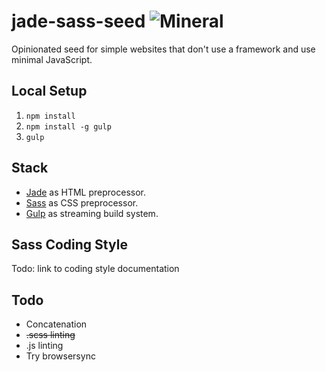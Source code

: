 jade-sass-seed ![Mineral](http://rywar.com/github-images/mineral.svg)
==============

Opinionated seed for simple websites that don't use a framework and use minimal JavaScript.



Local Setup
-----------

1. `npm install`
2. `npm install -g gulp`
3. `gulp`



Stack
-----

- [Jade](http://jade-lang.com/) as HTML preprocessor.
- [Sass](http://sass-lang.com/) as CSS preprocessor.
- [Gulp](http://gulpjs.com/) as streaming build system.



Sass Coding Style
-----------------

Todo: link to coding style documentation




Todo
----

- Concatenation
- ~~.scss linting~~
- .js linting
- Try browsersync